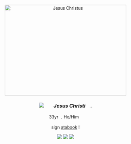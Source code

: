 <p align="center"> <img src="https://img1.picmix.com/output/stamp/normal/7/0/9/6/1306907_83414.png" width="400" height="300" alt="Jesus Christus">
  
### <p align="center">  <img src="https://64.media.tumblr.com/36da9a12e4cfaba7fe41442a16e9b92e/e889e7b7ccfbe817-c9/s75x75_c1/34ed3dd4d38cf24044e93f9519b544b9ca0b64df.webp"> ⠀⠀  *Jesus Christi*  ⠀. </p>
<p align="center"> 33yr ﹒He/Him⠀</p>
<p align="center"> sign <a href="https://jesus-christi.atabook.org">atabook</a> !　<br> </p> 
<p align="center"> 

<p align="center"> <img src= "https://64.media.tumblr.com/e627d48a35a2b9faf190ade4f3bd720f/dc4e169511967bbd-8a/s100x200/3c815b958689466f94914147da6b71786659e2fa.pnj"> 
 <img src= "https://64.media.tumblr.com/a1a9e26bea811d585cbe908d908007e5/dc4e169511967bbd-ad/s100x200/ecfe384bc895e29d4bf8a66e6b62fe4f0cbd1dbc.pnj"> 
 <img src= "https://64.media.tumblr.com/f3d42c6a275bbaee952c60386426f842/dc4e169511967bbd-a6/s100x200/332824a9c984cc3e82a5e90739caa9977d85c7a0.pnj"> </p>
<h4
